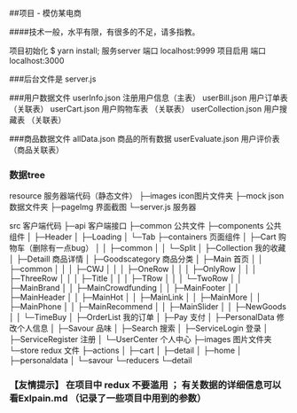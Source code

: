 
##项目 - 模仿某电商

####技术一般，水平有限，有很多的不足，请多指教。

项目初始化   $ yarn install;
服务server  端口 localhost:9999
项目启用     端口 localhost:3000

###后台文件是 server.js

###用户数据文件
userInfo.json 注册用户信息（主表）
userBill.json 用户订单表 （关联表）
userCart.json 用户购物车表 （关联表）
userCollection.json 用户搜藏表 （关联表）

###商品数据文件
allData.json           商品的所有数据
userEvaluate.json      用户评价表（商品关联表）

### 数据tree
resource  服务器端代码（静态文件）
  ├─images           icon图片文件夹
  ├─mock             json数据文件夹
  ├─pageImg          界面截图
  └─server.js        服务器

src  客户端代码
  ├─api              客户端接口
  ├─common           公共文件
  ├─components       公共组件
  │  ├─Header
  │  ├─Loading
  │  └─Tab
  ├─containers       页面组件
  │  ├─Cart          购物车（删除有一点bug）
  │  │  ├─common
  │  │  └─Split
  │  ├─Collection    我的收藏
  │  ├─Detaill       商品详情
  │  ├─Goodscategory 商品分类
  │  ├─Main          首页
  │  │  ├─common
  │  │  │  ├─CWJ
  │  │  │  ├─OneRow
  │  │  │  ├─OnlyRow
  │  │  │  ├─ThreeRow
  │  │  │  ├─Title
  │  │  │  ├─TRow
  │  │  │  └─TwoRow
  │  │  ├─MainBrand
  │  │  ├─MainCrowdfunding
  │  │  ├─MainFooter
  │  │  ├─MainHeader
  │  │  ├─MainHot
  │  │  ├─MainLink
  │  │  ├─MainMore
  │  │  ├─MainPhone
  │  │  ├─MainRecommend
  │  │  ├─MainSlider
  │  │  ├─NewGoods
  │  │  └─TimeBuy
  │  ├─OrderList     我的订单
  │  ├─Pay           支付
  │  ├─PersonalData  修改个人信息
  │  ├─Savour        品味
  │  ├─Search        搜索
  │  ├─ServiceLogin  登录
  │  ├─ServiceRegister   注册
  │  └─UserCenter        个人中心
  ├─images               图片文件夹
  └─store                redux 文件
      ├─actions
      │  ├─cart
      │  ├─detail
      │  ├─home
      │  ├─personaldata
      │  └─savour
      └─reducers
          └─detail


### 【友情提示】 在项目中 redux 不要滥用 ； 有关数据的详细信息可以看Exlpain.md （记录了一些项目中用到的参数）